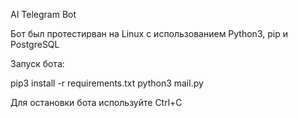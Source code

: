AI Telegram Bot

Бот был протестирван на Linux с использованием Python3, pip и PostgreSQL

Запуск бота:

pip3 install -r requirements.txt
python3 mail.py

Для остановки бота используйте Ctrl+C

